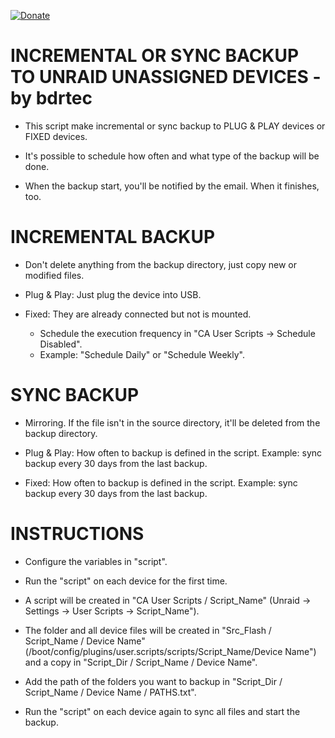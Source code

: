 [![Donate](https://img.shields.io/badge/Donate-PayPal-green.svg)](https://www.paypal.com/donate?business=QVR5JEKFBASVW&no_recurring=0&currency_code=USD)
# INCREMENTAL OR SYNC BACKUP TO UNRAID UNASSIGNED DEVICES - by bdrtec
* This script make incremental or sync backup to PLUG & PLAY devices or FIXED devices.

* It's possible to schedule how often and what type of the backup will be done.

* When the backup start, you'll be notified by the email. When it finishes, too.

# INCREMENTAL BACKUP
* Don't delete anything from the backup directory, just copy new or modified files.

* Plug & Play: Just plug the device into USB.

* Fixed: They are already connected but not is mounted.
	 - Schedule the execution frequency in "CA User Scripts -> Schedule Disabled".
	 - Example: "Schedule Daily" or "Schedule Weekly".

# SYNC BACKUP
* Mirroring. If the file isn't in the source directory, it'll be deleted from the backup directory.

* Plug & Play: How often to backup is defined in the script.
Example: sync backup every 30 days from the last backup.

* Fixed: How often to backup is defined in the script.
	Example: sync backup every 30 days from the last backup.

# INSTRUCTIONS
* Configure the variables in "script".

* Run the "script" on each device for the first time.

* A script will be created in "CA User Scripts / Script_Name"
(Unraid -> Settings -> User Scripts -> Script_Name").

* The folder and all device files will be created in "Src_Flash / Script_Name / Device Name"
(/boot/config/plugins/user.scripts/scripts/Script_Name/Device Name") and a copy in "Script_Dir / Script_Name / Device Name".

* Add the path of the folders you want to backup in "Script_Dir / Script_Name / Device Name / PATHS.txt".

* Run the "script" on each device again to sync all files and start the backup.
